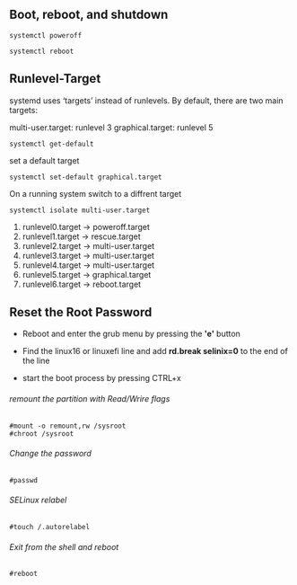 ## Boot, reboot, and shutdown

```
systemctl poweroff
```
```
systemctl reboot
```

## Runlevel-Target
systemd uses ‘targets’ instead of runlevels. By default, there are two main targets:

multi-user.target: runlevel 3
graphical.target: runlevel 5

```
systemctl get-default
```
set a default target
```
systemctl set-default graphical.target
```
On a running system switch to a diffrent target
```
systemctl isolate multi-user.target
```

1. runlevel0.target -> poweroff.target
2. runlevel1.target -> rescue.target
3. runlevel2.target -> multi-user.target
4. runlevel3.target -> multi-user.target
5. runlevel4.target -> multi-user.target
6. runlevel5.target -> graphical.target
7. runlevel6.target -> reboot.target

## Reset the Root Password

* Reboot and enter the grub menu by pressing the **'e'** button 

* Find the linux16 or linuxefi line and add **rd.break selinix=0** to the end of the line

* start the boot process by pressing CTRL+x

###### remount the partition with Read/Wrire flags

```
#mount -o remount,rw /sysroot
#chroot /sysroot
```

###### Change the password

```
#passwd
```

###### SELinux relabel
```
#touch /.autorelabel
```

###### Exit from the shell and reboot

```
#reboot
```

